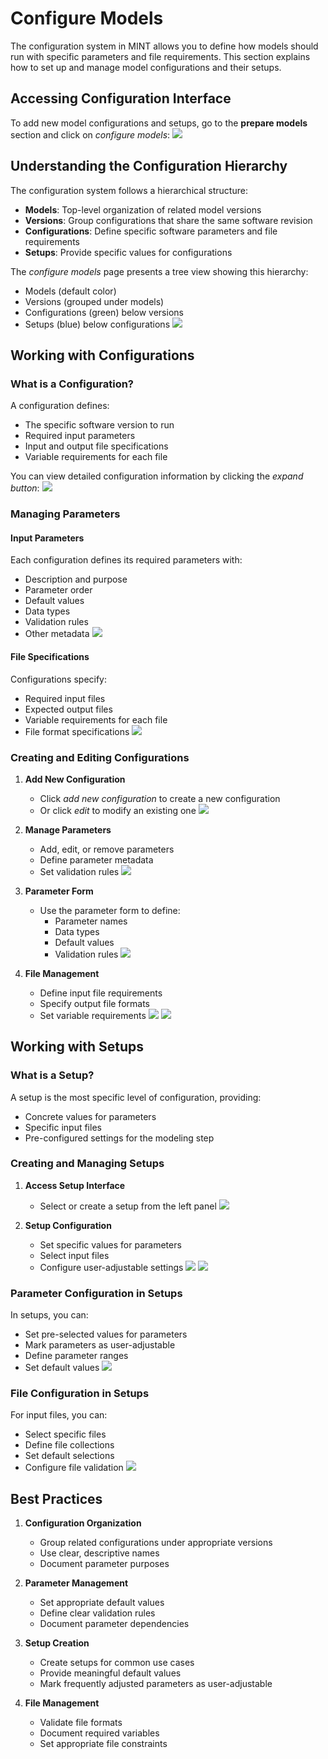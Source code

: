 # Configure Models

The configuration system in MINT allows you to define how models should run with specific parameters and file requirements. This section explains how to set up and manage model configurations and their setups.

## Accessing Configuration Interface

To add new model configurations and setups, go to the **prepare models** section and click on _configure models_:
![](../figures/walkthrough/07d.png)

## Understanding the Configuration Hierarchy

The configuration system follows a hierarchical structure:

- **Models**: Top-level organization of related model versions
- **Versions**: Group configurations that share the same software revision
- **Configurations**: Define specific software parameters and file requirements
- **Setups**: Provide specific values for configurations

The _configure models_ page presents a tree view showing this hierarchy:

- Models (default color)
- Versions (grouped under models)
- Configurations (green) below versions
- Setups (blue) below configurations
  ![](../figures/walkthrough/26.png)

## Working with Configurations

### What is a Configuration?

A configuration defines:

- The specific software version to run
- Required input parameters
- Input and output file specifications
- Variable requirements for each file

You can view detailed configuration information by clicking the _expand button_:
![](../figures/walkthrough/27.png)

### Managing Parameters

#### Input Parameters

Each configuration defines its required parameters with:

- Description and purpose
- Parameter order
- Default values
- Data types
- Validation rules
- Other metadata
  ![](../figures/walkthrough/28.png)

#### File Specifications

Configurations specify:

- Required input files
- Expected output files
- Variable requirements for each file
- File format specifications
  ![](../figures/walkthrough/29.png)

### Creating and Editing Configurations

1. **Add New Configuration**

   - Click _add new configuration_ to create a new configuration
   - Or click _edit_ to modify an existing one
     ![](../figures/walkthrough/30.png)

2. **Manage Parameters**

   - Add, edit, or remove parameters
   - Define parameter metadata
   - Set validation rules
     ![](../figures/walkthrough/31.png)

3. **Parameter Form**

   - Use the parameter form to define:
     - Parameter names
     - Data types
     - Default values
     - Validation rules
       ![](../figures/walkthrough/32.png)

4. **File Management**
   - Define input file requirements
   - Specify output file formats
   - Set variable requirements
     ![](../figures/walkthrough/33.png)
     ![](../figures/walkthrough/34.png)

## Working with Setups

### What is a Setup?

A setup is the most specific level of configuration, providing:

- Concrete values for parameters
- Specific input files
- Pre-configured settings for the modeling step

### Creating and Managing Setups

1. **Access Setup Interface**

   - Select or create a setup from the left panel
     ![](../figures/walkthrough/35.png)

2. **Setup Configuration**
   - Set specific values for parameters
   - Select input files
   - Configure user-adjustable settings
     ![](../figures/walkthrough/36.png)
     ![](../figures/walkthrough/37.png)

### Parameter Configuration in Setups

In setups, you can:

- Set pre-selected values for parameters
- Mark parameters as user-adjustable
- Define parameter ranges
- Set default values
  ![](../figures/walkthrough/38.png)

### File Configuration in Setups

For input files, you can:

- Select specific files
- Define file collections
- Set default selections
- Configure file validation
  ![](../figures/walkthrough/39.png)

## Best Practices

1. **Configuration Organization**

   - Group related configurations under appropriate versions
   - Use clear, descriptive names
   - Document parameter purposes

2. **Parameter Management**

   - Set appropriate default values
   - Define clear validation rules
   - Document parameter dependencies

3. **Setup Creation**

   - Create setups for common use cases
   - Provide meaningful default values
   - Mark frequently adjusted parameters as user-adjustable

4. **File Management**
   - Validate file formats
   - Document required variables
   - Set appropriate file constraints
